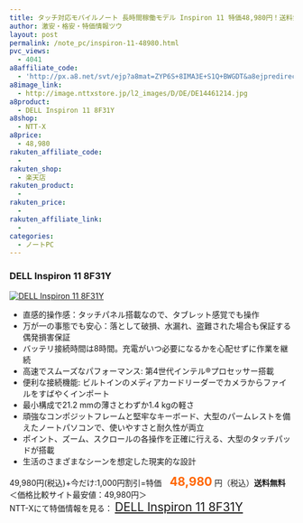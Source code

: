```yaml
---
title: タッチ対応モバイルノート 長時間稼働モデル Inspiron 11 特価48,980円！送料無料！
author: 激安・格安・特価情報ツウ
layout: post
permalink: /note_pc/inspiron-11-48980.html
pvc_views:
  - 4041
a8affiliate_code:
  - 'http://px.a8.net/svt/ejp?a8mat=ZYP6S+8IMA3E+S1Q+BWGDT&a8ejpredirect=http://nttxstore.jp/_II_DE14461214'
a8image_link:
  - http://image.nttxstore.jp/l2_images/D/DE/DE14461214.jpg
a8product:
  - DELL Inspiron 11 8F31Y
a8shop:
  - NTT-X
a8price:
  - 48,980
rakuten_affiliate_code:
  - 
rakuten_shop:
  - 楽天店
rakuten_product:
  - 
rakuten_price:
  - 
rakuten_affiliate_link:
  - 
categories:
  - ノートPC
---
```

### DELL Inspiron 11 8F31Y

<div class="img-bg2 img_L">
  <a title="DELL Inspiron 11 8F31Y" href="http://px.a8.net/svt/ejp?a8mat=ZYP6S+8IMA3E+S1Q+BWGDT&a8ejpredirect=http://nttxstore.jp/_II_DE14461214" target="_blank"><img src="http://i0.wp.com/image.nttxstore.jp/l2_images/D/DE/DE14461214.jpg?resize=120%2C120" border="0" alt="DELL Inspiron 11 8F31Y" style="border: 0pt none;" data-recalc-dims="1" /></a>
</div>

<!--more-->

  * 直感的操作感：タッチパネル搭載なので、タブレット感覚でも操作
  * 万が一の事態でも安心：落として破損、水漏れ、盗難された場合も保証する偶発損害保証
  * バッテリ接続時間は8時間。充電がいつ必要になるかを心配せずに作業を継続
  * 高速でスムーズなパフォーマンス: 第4世代インテル®プロセッサー搭載
  * 便利な接続機能: ビルトインのメディアカードリーダーでカメラからファイルをすばやくインポート
  * 最小構成で21.2 mmの薄さとわずか1.4 kgの軽さ
  * 頑強なコンポジットフレームと堅牢なキーボード、大型のパームレストを備えたノートパソコンで、使いやすさと耐久性が両立
  * ポイント、ズーム、スクロールの各操作を正確に行える、大型のタッチパッドが搭載
  * 生活のさまざまなシーンを想定した現実的な設計

49,980円(税込)+今だけ:1,000円割引=特価　<span style="color: #ff6600; font-size: 150%;"><strong>48,980</strong></span> 円（税込）**送料無料**  
＜価格比較サイト最安値：49,980円＞  
NTT-Xにて特価情報を見る： <span style="font-size: 150%;"><a href="http://px.a8.net/svt/ejp?a8mat=ZYP6S+8IMA3E+S1Q+BWGDT&a8ejpredirect=http://nttxstore.jp/_II_DE14461214" target="_blank">DELL Inspiron 11 8F31Y</a></span>